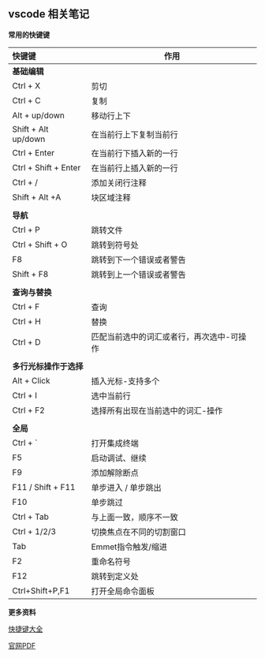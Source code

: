 ## vscode 相关笔记



**常用的快键键**

| 快键键                  | 作用                    |
| :------------------- | --------------------- |
| **基础编辑**             |                       |
| Ctrl + X             | 剪切                    |
| Ctrl + C             | 复制                    |
| Alt + up/down        | 移动行上下                 |
| Shift + Alt up/down  | 在当前行上下复制当前行           |
| Ctrl + Enter         | 在当前行下插入新的一行           |
| Ctrl + Shift + Enter | 在当前行上插入新的一行           |
| Ctrl + /             | 添加关闭行注释               |
| Shift + Alt +A       | 块区域注释                 |
|                      |                       |
| **导航**               |                       |
| Ctrl + P             | 跳转文件                  |
| Ctrl + Shift + O     | 跳转到符号处                |
| F8                   | 跳转到下一个错误或者警告          |
| Shift + F8           | 跳转到上一个错误或者警告          |
|                      |                       |
| **查询与替换**            |                       |
| Ctrl + F             | 查询                    |
| Ctrl + H             | 替换                    |
| Ctrl + D             | 匹配当前选中的词汇或者行，再次选中-可操作 |
|                      |                       |
| **多行光标操作于选择**        |                       |
| Alt + Click          | 插入光标-支持多个             |
| Ctrl + I             | 选中当前行                 |
| Ctrl + F2            | 选择所有出现在当前选中的词汇-操作     |
|                      |                       |
| **全局**               |                       |
| Ctrl + `             | 打开集成终端                |
| F5                   | 启动调试、继续               |
| F9                   | 添加解除断点                |
| F11 / Shift + F11    | 单步进入 / 单步跳出           |
| F10                  | 单步跳过                  |
| Ctrl + Tab           | 与上面一致，顺序不一致           |
| Ctrl + 1/2/3         | 切换焦点在不同的切割窗口          |
| Tab                  | Emmet指令触发/缩进          |
| F2                   | 重命名符号                 |
| F12                  | 跳转到定义处                |
| Ctrl+Shift+P,F1      | 打开全局命令面板              |



**更多资料**

[快捷键大全](https://blog.csdn.net/crper/article/details/54099319)

[官网PDF](https://code.visualstudio.com/shortcuts/keyboard-shortcuts-windows.pdf)